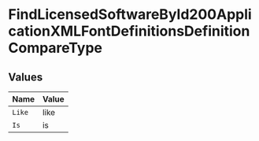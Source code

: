 # FindLicensedSoftwareById200ApplicationXMLFontDefinitionsDefinitionCompareType


## Values

| Name   | Value  |
| ------ | ------ |
| `Like` | like   |
| `Is`   | is     |